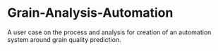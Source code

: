 # Grain-Analysis-Automation
A user case on the process and analysis for creation of an automation system around grain quality prediction.
